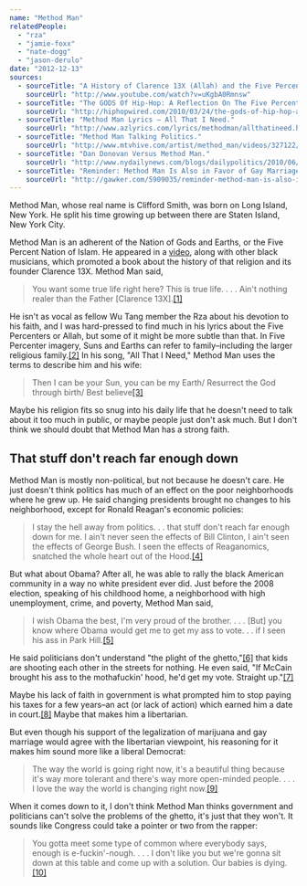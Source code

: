 ```yaml
---
name: "Method Man"
relatedPeople:
  - "rza"
  - "jamie-foxx"
  - "nate-dogg"
  - "jason-derulo"
date: "2012-12-13"
sources:
  - sourceTitle: "A History of Clarence 13X (Allah) and the Five Percenters."
    sourceUrl: "http://www.youtube.com/watch?v=uKgbA0Rmnsw"
  - sourceTitle: "The GODS Of Hip-Hop: A Reflection On The Five Percenter Influence On Rap Music & Culture."
    sourceUrl: "http://hiphopwired.com/2010/03/24/the-gods-of-hip-hop-a-reflection-on-the-five-percenter-influence-on-rap-music-culture/"
  - sourceTitle: "Method Man Lyrics – All That I Need."
    sourceUrl: "http://www.azlyrics.com/lyrics/methodman/allthatineed.html"
  - sourceTitle: "Method Man Talking Politics."
    sourceUrl: "http://www.mtvhive.com/artist/method_man/videos/327122/method_man_talking_politics"
  - sourceTitle: "Dan Donovan Versus Method Man."
    sourceUrl: "http://www.nydailynews.com/blogs/dailypolitics/2010/06/dan-donovan-versus-method-man.html"
  - sourceTitle: "Reminder: Method Man Is Also in Favor of Gay Marriage, Maybe(?)."
    sourceUrl: "http://gawker.com/5909035/reminder-method-man-is-also-in-favor-of-gay-marriage-maybe"
---
```


Method Man, whose real name is Clifford Smith, was born on Long Island, New York. He split his time growing up between there are Staten Island, New York City.

Method Man is an adherent of the Nation of Gods and Earths, or the Five Percent Nation of Islam. He appeared in a [video](http://www.youtube.com/watch?v=uKgbA0Rmnsw), along with other black musicians, which promoted a book about the history of that religion and its founder Clarence 13X. Method Man said,

>You want some true life right here? This is true life. . . . Ain't nothing realer than the Father [Clarence 13X].<a class="source-citation" href="#http://www.youtube.com/watch?v=uKgbA0Rmnsw" title="A History of Clarence 13X (Allah) and the Five Percenters.">[1]</a>

He isn't as vocal as fellow Wu Tang member the Rza about his devotion to his faith, and I was hard-pressed to find much in his lyrics about the Five Percenters or Allah, but some of it might be more subtle than that. In Five Percenter imagery, Suns and Earths can refer to family–including the larger religious family.<a class="source-citation" href="#http://hiphopwired.com/2010/03/24/the-gods-of-hip-hop-a-reflection-on-the-five-percenter-influence-on-rap-music-culture/" title="The GODS Of Hip-Hop: A Reflection On The Five Percenter Influence On Rap Music &amp; Culture.">[2]</a> In his song, "All That I Need," Method Man uses the terms to describe him and his wife:

>Then I can be your Sun, you can be my Earth/ Resurrect the God through birth/ Best believe<a class="source-citation" href="#http://www.azlyrics.com/lyrics/methodman/allthatineed.html" title="Method Man Lyrics – All That I Need.">[3]</a>

Maybe his religion fits so snug into his daily life that he doesn't need to talk about it too much in public, or maybe people just don't ask much. But I don't think we should doubt that Method Man has a strong faith.


## That stuff don't reach far enough down

Method Man is mostly non-political, but not because he doesn't care. He just doesn't think politics has much of an effect on the poor neighborhoods where he grew up. He said changing presidents brought no changes to his neighborhood, except for Ronald Reagan's economic policies:

>I stay the hell away from politics. . . that stuff don't reach far enough down for me. I ain't never seen the effects of Bill Clinton, I ain't seen the effects of George Bush. I seen the effects of Reaganomics, snatched the whole heart out of the Hood.<a class="source-citation" href="#http://www.mtvhive.com/artist/method_man/videos/327122/method_man_talking_politics" title="Method Man Talking Politics.">[4]</a>

But what about Obama? After all, he was able to rally the black American community in a way no white president ever did. Just before the 2008 election, speaking of his childhood home, a neighborhood with high unemployment, crime, and poverty, Method Man said,

>I wish Obama the best, I'm very proud of the brother. . . . [But] you know where Obama would get me to get my ass to vote. . . if I seen his ass in Park Hill.<a class="source-citation" href="#http://www.mtvhive.com/artist/method_man/videos/327122/method_man_talking_politics" title="Method Man Talking Politics.">[5]</a>

He said politicians don't understand "the plight of the ghetto,"<a class="source-citation" href="#http://www.mtvhive.com/artist/method_man/videos/327122/method_man_talking_politics" title="Method Man Talking Politics.">[6]</a> that kids are shooting each other in the streets for nothing. He even said, "If McCain brought his ass to the mothafuckin' hood, he'd get my vote. Straight up."<a class="source-citation" href="#http://www.mtvhive.com/artist/method_man/videos/327122/method_man_talking_politics" title="Method Man Talking Politics.">[7]</a>

Maybe his lack of faith in government is what prompted him to stop paying his taxes for a few years–an act (or lack of action) which earned him a date in court.<a class="source-citation" href="#http://www.nydailynews.com/blogs/dailypolitics/2010/06/dan-donovan-versus-method-man.html" title="Dan Donovan Versus Method Man.">[8]</a> Maybe that makes him a libertarian.

But even though his support of the legalization of marijuana and gay marriage would agree with the libertarian viewpoint, his reasoning for it makes him sound more like a liberal Democrat:

>The way the world is going right now, it's a beautiful thing because it's way more tolerant and there's way more open-minded people. . . . I love the way the world is changing right now.<a class="source-citation" href="#http://gawker.com/5909035/reminder-method-man-is-also-in-favor-of-gay-marriage-maybe" title="Reminder: Method Man Is Also in Favor of Gay Marriage, Maybe(?).">[9]</a>

When it comes down to it, I don't think Method Man thinks government and politicians can't solve the problems of the ghetto, it's just that they won't. It sounds like Congress could take a pointer or two from the rapper:

>You gotta meet some type of common where everybody says, enough is e-fuckin'-nough. . . . I don't like you but we're gonna sit down at this table and come up with a solution. Our babies is dying.<a class="source-citation" href="#http://www.mtvhive.com/artist/method_man/videos/327122/method_man_talking_politics" title="Method Man Talking Politics.">[10]</a>
